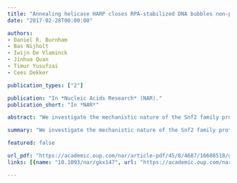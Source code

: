```yaml
---
title: "Annealing helicase HARP closes RPA-stabilized DNA bubbles non-processively"
date: "2017-02-28T00:00:00"

authors:
- Daniel R. Burnham
- Bas Nijholt
- Iwijn De Vlaminck
- Jinhua Quan
- Timur Yusufzai
- Cees Dekker

publication_types: ["2"]

publication: "In *Nucleic Acids Research* (NAR)."
publication_short: "In *NAR*"

abstract: "We investigate the mechanistic nature of the Snf2 family protein HARP, mutations of which are responsible for Schimke immuno-osseous dysplasia. Using a single-molecule magnetic tweezers assay, we construct RPA-stabilized DNA bubbles within torsionally constrained DNA to investigate the annealing action of HARP on a physiologically relevant substrate. We find that HARP closes RPA-stabilized bubbles in a slow reaction, taking on the order of tens of minutes for ∼600 bp of DNA to be re-annealed. The data indicate that DNA re-anneals through the removal of RPA, which is observed as clear steps in the bubble-closing traces. The dependence of the closing rate on both ionic strength and HARP concentration indicates that removal of RPA occurs via an association-dissociation mechanism where HARP does not remain associated with the DNA. The enzyme exhibits classical Michaelis–Menten kinetics and acts cooperatively with a Hill coefficient of 3 ± 1. Our work also allows the determination of some important features of RPA-bubble structures at low supercoiling, including the existence of multiple bubbles and that RPA molecules are mis-registered on the two strands."

summary: "We investigate the mechanistic nature of the Snf2 family protein HARP, mutations of which are responsible for Schimke immuno-osseous dysplasia."

featured: false

url_pdf: "https://academic.oup.com/nar/article-pdf/45/8/4687/16608518/gkx147.pdf"
links: [{name: "10.1093/nar/gkx147", url: "https://academic.oup.com/nar/article/45/8/4687/3057348"}]

---
```

